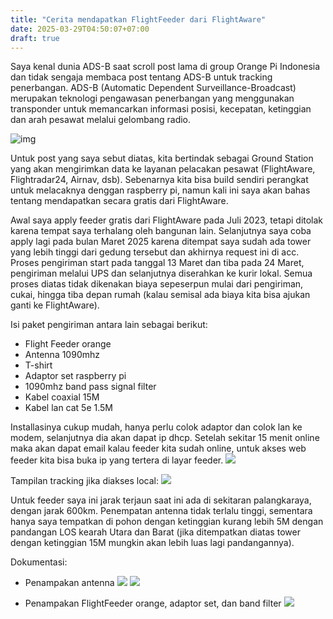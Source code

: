```yaml
---
title: "Cerita mendapatkan FlightFeeder dari FlightAware"
date: 2025-03-29T04:50:07+07:00
draft: true
---
```

Saya kenal dunia ADS-B saat scroll post lama di group Orange Pi Indonesia dan tidak sengaja membaca post tentang ADS-B untuk tracking penerbangan. ADS-B (Automatic Dependent Surveillance-Broadcast) merupakan teknologi pengawasan penerbangan yang menggunakan transponder untuk memancarkan informasi posisi, kecepatan, ketinggian dan arah pesawat melalui gelombang radio.

![img](https://www.sportys.com//media/wysiwyg/blog/13_-_Navigating_and_Automation_in_the_21st_Century.png)

Untuk post yang saya sebut diatas, kita bertindak sebagai Ground Station yang akan mengirimkan data ke layanan pelacakan pesawat (FlightAware, Flightradar24, Airnav, dsb). Sebenarnya kita bisa build sendiri perangkat untuk melacaknya denggan raspberry pi, namun kali ini saya akan bahas tentang mendapatkan secara gratis dari FlightAware.

Awal saya apply feeder gratis dari FlightAware pada Juli 2023, tetapi ditolak karena tempat saya terhalang oleh bangunan lain. Selanjutnya saya coba apply lagi pada bulan Maret 2025 karena ditempat saya sudah ada tower yang lebih tinggi dari gedung tersebut dan akhirnya request ini di acc. Proses pengiriman start pada tanggal 13 Maret dan tiba pada 24 Maret, pengiriman melalui UPS dan selanjutnya diserahkan ke kurir lokal. Semua proses diatas  tidak dikenakan biaya sepeserpun mulai dari pengiriman, cukai, hingga tiba depan rumah (kalau semisal ada biaya kita bisa ajukan ganti ke FlightAware).

Isi paket pengiriman antara lain sebagai berikut:

- Flight Feeder orange
- Antenna 1090mhz
- T-shirt
- Adaptor set raspberry pi
- 1090mhz band pass signal filter
- Kabel coaxial 15M
- Kabel lan cat 5e 1.5M

Installasinya cukup mudah, hanya perlu colok adaptor dan colok lan ke modem, selanjutnya dia akan dapat ip dhcp.  Setelah sekitar 15 menit online maka akan dapat email kalau feeder kita sudah online, untuk akses web feeder kita bisa buka ip yang tertera di layar feeder.
![](https://raw.githubusercontent.com/bembenk18/Images/refs/heads/main/FlightAware/local-tracking.png)

Tampilan tracking jika diakses local:
![](https://raw.githubusercontent.com/bembenk18/Images/refs/heads/main/FlightAware/local-tracking.png)

Untuk feeder saya ini jarak terjaun saat ini ada di sekitaran palangkaraya, dengan jarak 600km. Penempatan antenna tidak terlalu tinggi, sementara hanya saya tempatkan di pohon dengan ketinggian kurang lebih 5M dengan pandangan LOS kearah Utara dan Barat (jika ditempatkan diatas tower dengan ketinggian 15M mungkin akan lebih luas lagi pandangannya).

Dokumentasi:
- Penampakan antenna
![](https://raw.githubusercontent.com/bembenk18/Images/refs/heads/main/FlightAware/antenna.jpeg)
![](https://raw.githubusercontent.com/bembenk18/Images/refs/heads/main/FlightAware/antenna-2.jpeg)

- Penampakan FlightFeeder orange, adaptor set, dan band filter
![](https://raw.githubusercontent.com/bembenk18/Images/refs/heads/main/FlightAware/perangkat.jpeg)
  
  

